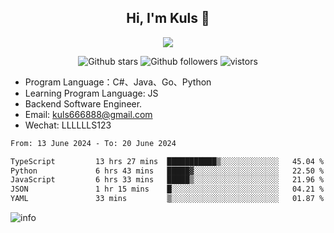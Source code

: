 <h2 align="center"> Hi, I'm Kuls 👋 </h2>
<p align="center">
    <p align="center">
        <img src=" https://avatars.githubusercontent.com/u/42165104?s=460&u=5c7fbf0bce7d4b38a15a44676e6f64b529e47598&v=4"/>
    </p>
    <p align="center">
      <img src="https://img.shields.io/github/stars/hellokuls?style=social" alt="Github stars" />
      <img src="https://img.shields.io/github/followers/hellokuls?style=social" alt="Github followers" />
      <img src="https://visitor-badge.glitch.me/badge?page_id=hellokuls.readme" alt="vistors" />
    </p>
</p>

- Program Language：C#、Java、Go、Python
- Learning Program Language: JS
- Backend Software Engineer.
- Email: kuls666888@gmail.com
- Wechat: LLLLLLS123

<!--START_SECTION:waka-->

```txt
From: 13 June 2024 - To: 20 June 2024

TypeScript         13 hrs 27 mins  ███████████▒░░░░░░░░░░░░░   45.04 %
Python             6 hrs 43 mins   █████▓░░░░░░░░░░░░░░░░░░░   22.50 %
JavaScript         6 hrs 33 mins   █████▒░░░░░░░░░░░░░░░░░░░   21.96 %
JSON               1 hr 15 mins    █░░░░░░░░░░░░░░░░░░░░░░░░   04.21 %
YAML               33 mins         ▒░░░░░░░░░░░░░░░░░░░░░░░░   01.87 %
```

<!--END_SECTION:waka-->

![info](https://github-readme-stats.vercel.app/api?username=hellokuls&show_icons=true&count_private=true&hide=prs&theme=default_repocard)


